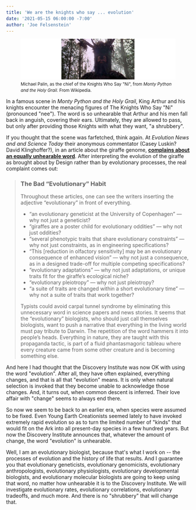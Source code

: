 ```yaml
---
title: 'We are the knights who say ... evolution'
date: '2021-05-15 06:00:00 -7:00'
author: 'Joe Felsenstein'
---
```


<figure>
  <img src="/uploads/2021/Knightni.jpg">
  <figcaption> <small>Michael Palin, as the chief of the Knights Who Say "Ni", from <em>Monty Python and the Holy Grail</em>. From Wikipedia.</small>
  </figcaption>
</figure>

<P>
 In a famous scene in <em>Monty Python and the Holy Grail</em>, King Arthur and his knights encounter the menacing figures of The Knights Who Say "Ni" (pronounced "nee").  The word
 is so unhearable that Arthur and his men fall back in anguish, covering their ears.  Ultimately, they are allowed to pass, but only after providing those Knights with what they want, "a shrubbery".
  <p>
    If you thought that the scene was farfetched, think again.  At <em>Evolution News and and Science Today</em> their anonymous commentator (Casey Luskin? David Klinghoffer?), in an article about the giraffe genome, <a href="https://evolutionnews.org/2021/05/giraffe-genome-is-not-evolutionary/"><strong>complains about an equally unhearable word</strong></a>.  After interpreting the evolution of the giraffe as brought about by Design rather than by evolutionary processes, the real complaint comes out:
    <p>
    <!--more-->
    <P>
    <blockquote>
      <h3>The Bad “Evolutionary” Habit</h3>
<p>
Throughout these articles, one can see the writers inserting the adjective “evolutionary” in front of everything. 
<ul>
  <li> “an evolutionary geneticist at the University of Copenhagen” — why not just a geneticist?</li>
  <li> “giraffes are a poster child for evolutionary oddities” — why not just oddities?</li>
<li> “several phenotypic traits that share evolutionary constraints” — why not just constraints, as in engineering specifications?</li>
<li> “This [reduction in olfactory sensitivity] may be an evolutionary consequence of enhanced vision” — why not just a consequence, as in a designed trade-off for multiple competing specifications?</li>
<li> “evolutionary adaptations” — why not just adaptations, or unique traits fit for the giraffe’s ecological niche?</li>
  <li> “evolutionary pleiotropy” — why not just pleiotropy?</li>
<li> “a suite of traits are changed within a short evolutionary time” — why not a suite of traits that work together?</li>
</ul>

Typists could avoid carpal tunnel syndrome by eliminating this unnecessary word in science papers and news stories. 
It seems that the “evolutionary” biologists, who should just call themselves biologists, want to push a narrative
that everything in the living world must pay tribute to Darwin. The repetition of the word hammers it into people’s
heads. Everything in nature, they are taught with this propaganda tactic, is part of a fluid phantasmagoric 
tableau where every creature came from some other creature and is becoming something else. 
</blockquote>
      <p>
        And here I had thought that the Discovery Institute was now OK with using the word "evolution".  After all, they
        have often explained, everything changes, and that is all that "evolution" means.  It is only when natural selection is invoked that
        they become unable to acknowledge those changes.  And, it turns out, when common descent is inferred.  Their love affair with "change"
        seems to always end there.
        <p>
        So now we seem to be back to an earlier era, when species were assumed to be fixed.  Even Young Earth Creationists seemed lately 
          to have invoked extremely rapid evolution so as to turn the limited number of "kinds" that would fit on the Ark into all present-day species in a few hundred years.
          But now the Discovery Institute announces that, whatever the amount of change, the word "evolution" is unhearable.
          <p>
            Well, I am an evolutionary biologist, because that's what I work on -- the processes of evolution and the history of life that results. 
            And I guarantee you that evolutionary geneticists, evolutionary genomicists, evolutionary anthropologists, evolutionary physiologists, evolutionary developmental biologists,
            and evolutionary molecular biologists are going to keep using that word, no matter how unhearable it is to the Discovery Institute. We will investigate
            evolutionary rates, evolutionary correlations, evolutionary tradeoffs, and much more.
            And there is no "shrubbery" that will change that.
            
